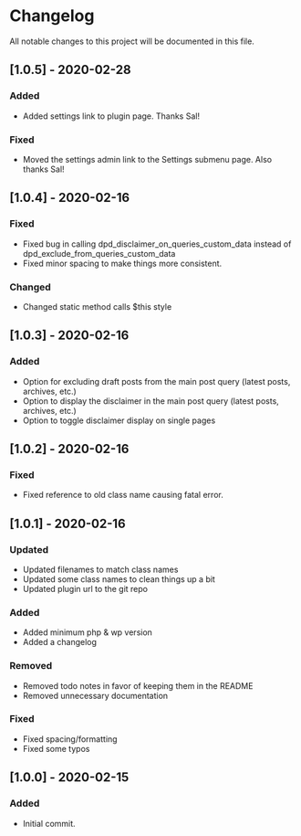 # Changelog
All notable changes to this project will be documented in this file.

## [1.0.5] - 2020-02-28
### Added
- Added settings link to plugin page. Thanks Sal!

### Fixed
- Moved the settings admin link to the Settings submenu page. Also thanks Sal!

## [1.0.4] - 2020-02-16
### Fixed
- Fixed bug in calling dpd_disclaimer_on_queries_custom_data instead of dpd_exclude_from_queries_custom_data
- Fixed minor spacing to make things more consistent.

### Changed
- Changed static method calls $this style

## [1.0.3] - 2020-02-16
### Added
- Option for excluding draft posts from the main post query (latest posts, archives, etc.)
- Option to display the disclaimer in the main post query (latest posts, archives, etc.)
- Option to toggle disclaimer display on single pages

## [1.0.2] - 2020-02-16
### Fixed
- Fixed reference to old class name causing fatal error.

## [1.0.1] - 2020-02-16
### Updated
- Updated filenames to match class names
- Updated some class names to clean things up a bit
- Updated plugin url to the git repo

### Added
- Added minimum php & wp version
- Added a changelog

### Removed
- Removed todo notes in favor of keeping them in the README
- Removed unnecessary documentation

### Fixed
- Fixed spacing/formatting
- Fixed some typos

## [1.0.0] - 2020-02-15
### Added
- Initial commit.

